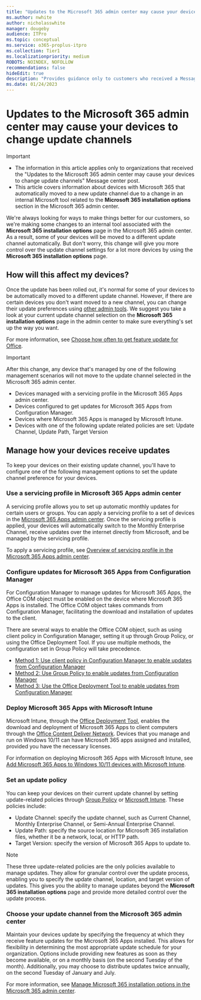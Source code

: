 ```yaml
---
title: "Updates to the Microsoft 365 admin center may cause your devices to change update channels"
ms.author: nwhite
author: nicholasswhite
manager: dougeby
audience: ITPro
ms.topic: conceptual
ms.service: o365-proplus-itpro
ms.collection: Tier1
ms.localizationpriority: medium
ROBOTS: NOINDEX, NOFOLLOW
recommendations: false
hideEdit: true
description: "Provides guidance only to customers who received a Message center post about updates to the Microsoft 365 update channels in the Microsoft 365 admin center."
ms.date: 01/24/2023
---
```


# Updates to the Microsoft 365 admin center may cause your devices to change update channels 

> [!IMPORTANT]
>
>- The information in this article applies only to organizations that received the "Updates to the Microsoft 365 admin center may cause your devices to change update channels" Message center post.
>- This article covers information about devices with Microsoft 365 that automatically moved to a new update channel due to a change in an internal Microsoft tool related to the **Microsoft 365 installation options** section in the Microsoft 365 admin center. 

We're always looking for ways to make things better for our customers, so we're making some changes to an internal tool associated with the **Microsoft 365 installation options** page in the Microsoft 365 admin center. As a result, some of your devices will be moved to a different update channel automatically. But don't worry, this change will give you more control over the update channel settings for a lot more devices by using the **Microsoft 365 installation options** page.

## How will this affect my devices?

Once the update has been rolled out, it's normal for some of your devices to be automatically moved to a different update channel. However, if there are certain devices you don't want moved to a new channel, you can change their update preferences using [other admin tools](#manage-how-your-devices-receive-updates). We suggest you take a look at your current update channel selection on the **Microsoft 365 installation options** page in the admin center to make sure everything's set up the way you want.

For more information, see [Choose how often to get feature update for Office](../manage-software-download-settings-office-365.md#choose-how-often-to-get-feature-updates-for-office).

> [!IMPORTANT] 
> After this change, any device that's managed by one of the following management scenarios will not move to the update channel selected in the Microsoft 365 admin center.
>
> - Devices managed with a servicing profile in the Microsoft 365 Apps admin center.
> - Devices configured to get updates for Microsoft 365 Apps from Configuration Manager.
> - Devices where Microsoft 365 Apps is managed by Microsoft Intune.
> - Devices with one of the following update related policies are set: Update Channel, Update Path, Target Version

## Manage how your devices receive updates

To keep your devices on their existing update channel, you'll have to configure one of the following management options to set the update channel preference for your devices.

### Use a servicing profile in Microsoft 365 Apps admin center

A servicing profile allows you to set up automatic monthly updates for certain users or groups. You can apply a servicing profile to a set of devices in the [Microsoft 365 Apps admin center](https://config.office.com). Once the servicing profile is applied, your devices will automatically switch to the Monthly Enterprise Channel, receive updates over the internet directly from Microsoft, and be managed by the servicing profile.

To apply a servicing profile, see [Overview of servicing profile in the Microsoft 365 Apps admin center](../admincenter/servicing-profile.md).

### Configure updates for Microsoft 365 Apps from Configuration Manager

For Configuration Manager to manage updates for Microsoft 365 Apps, the Office COM object must be enabled on the device where Microsoft 365 Apps is installed. The Office COM object takes commands from Configuration Manager, facilitating the download and installation of updates to the client.

There are several ways to enable the Office COM object, such as using client policy in Configuration Manager, setting it up through Group Policy, or using the Office Deployment Tool. If you use multiple methods, the configuration set in Group Policy will take precedence.

- [Method 1: Use client policy in Configuration Manager to enable updates from Configuration Manager](../updates/manage-microsoft-365-apps-updates-configuration-manager.md#method-1-use-client-policy-in-configuration-manager-to-enable-updates-from-configuration-manager)
- [Method 2: Use Group Policy to enable updates from Configuration Manager](../updates/manage-microsoft-365-apps-updates-configuration-manager.md#method-2-use-group-policy-to-enable-updates-from-configuration-manager)
- [Method 3: Use the Office Deployment Tool to enable updates from Configuration Manager](../updates/manage-microsoft-365-apps-updates-configuration-manager.md#method-3-use-the-office-deployment-tool-to-enable-updates-from-configuration-manager)

### Deploy Microsoft 365 Apps with Microsoft Intune

Microsoft Intune, through the [Office Deployment Tool](../overview-office-deployment-tool.md), enables the download and deployment of Microsoft 365 Apps to client computers through the [Office Content Deliver Network](../deploy-microsoft-365-apps-cloud.md). Devices that you manage and run on Windows 10/11 can have Microsoft 365 apps assigned and installed, provided you have the necessary licenses.

For information on deploying Microsoft 365 Apps with Microsoft Intune, see [Add Microsoft 365 Apps to Windows 10/11 devices with Microsoft Intune](/mem/intune/apps/apps-add-office365).

### Set an update policy

You can keep your devices on their current update channel by setting update-related policies through [Group Policy](../updates/change-update-channels.md#change-the-update-channel-with-group-policy) or [Microsoft Intune](/mem/intune/configuration/administrative-templates-windows).
These policies include:

- Update Channel: specify the update channel, such as Current Channel, Monthly Enterprise Channel, or Semi-Annual Enterprise Channel.
- Update Path: specify the source location for Microsoft 365 installation files, whether it be a network, local, or HTTP path.
- Target Version: specify the version of Microsoft 365 Apps to update to.

> [!NOTE]
> These three update-related policies are the only policies available to manage updates. They allow for granular control over the update process, enabling you to specify the update channel, location, and target version of updates. This gives you the ability to manage updates beyond the **Microsoft 365 installation options** page and provide more detailed control over the update process.

### Choose your update channel from the Microsoft 365 admin center

Maintain your devices update by specifying the frequency at which they receive feature updates for the Microsoft 365 Apps installed. This allows for flexibility in determining the most appropriate update schedule for your organization. Options include providing new features as soon as they become available, or on a monthly basis (on the second Tuesday of the month). Additionally, you may choose to distribute updates twice annually, on the second Tuesday of January and July. 

For more information, see [Manage Microsoft 365 installation options in the Microsoft 365 admin center](../manage-software-download-settings-office-365.md).